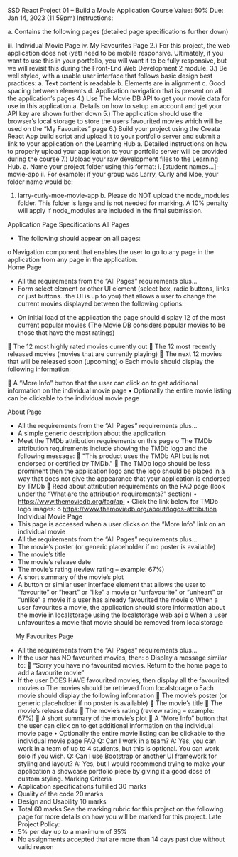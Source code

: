 SSD React
Project 01 – Build a Movie Application
Course Value: 60%
Due: Jan 14, 2023 (11:59pm)
Instructions:
<!-- 1.)	Create a Movie App as part of a team (max 4 students) or individually using React that meets the following specifications: -->
a.	Contains the following pages (detailed page specifications further down)
<!-- i.	Home Page -->
<!-- ii.	About Page -->
iii.	Individual Movie Page
iv.	My Favourites Page
2.)	For this project, the web application does not (yet) need to be mobile responsive.  Ultimately, if you want to use this in your portfolio, you will want it to be fully responsive, but we will revisit this during the Front-End Web Development 2 module.
3.)	Be well styled, with a usable user interface that follows basic design best practices:
a.	Text content is readable
b.	Elements are in alignment
c.	Good spacing between elements
d.	Application navigation that is present on all the application’s pages 
4.)	Use The Movie DB API to get your movie data for use in this application
a.	Details on how to setup an account and get your API key are shown further down
5.)	The application should use the browser’s local storage to store the users favourited movies which will be used on the “My Favourites” page
6.)	Build your project using the Create React App build script and upload it to your portfolio server and submit a link to your application on the Learning Hub 
a.	Detailed instructions on how to properly upload your application to your portfolio server will be provided during the course
7.)	Upload your raw development files to the Learning Hub. 
a.	Name your project folder using this format:
i.	[student names…]-movie-app
ii.	For example: if your group was Larry, Curly and Moe, your folder name would be: 
1.	larry-curly-moe-movie-app
b.	Please do NOT upload the node_modules folder. This folder is large and is not needed for marking.  A 10% penalty will apply if node_modules are included in the final submission.
 
<!-- Detailed App Specifications
Note: These are minimum specifications. Feel free to add additional features 
The Movie DB API
-	This project should use The Movie DB API
-	You will need to create a FREE account to obtain a FREE API Key
o	First you will need to create a FREE general account with The Movie DB API. Then…
o	…follow the instructions on how to get your API Key here (look under the section “How do I apply for an API key?”):
	https://www.themoviedb.org/faq/api
o	When you apply for an API key, The Movie DB will ask for a few pieces of personal information (name, app name, app URL, phone number and address). If you do not feel comfortable giving your personal address and phone number, then feel free to use the BCIT Downtown Campus address and phone number
o	The entire application form must be filled in. Below is a list of boilerplate answers that you can give in order to get an API key.
	Application Name: Movie App
	Application URL: N/A – Internal application for educational use
	Application Summary:
•	An internal application for educational non-profit use, used mainly for learning how to use an API with React
	Address:
•	Use your home address or use BCIT’s DTC address:
o	555 Seymour Street, Vancouver, BC, V6B 3H6
	Phone Number:
•	Use your personal phone number or BCIT’s main switch board:
o	604.434.5734
	Email:
•	Use an email address that you have access to. You will receive your API key in an email
o	Once you submit your application you will be approved instantly and will be given an API key. You will need this key to make API requests. 
	Do not share your API key with the general public.
	You can share it with your teammate (if you choose to work in a team) -->




Application Page Specifications
All Pages
-	The following should appear on all pages:
<!-- o	Application title and/or logo that is linkable back to the home page -->
o	Navigation component that enables the user to go to any page in the application from any page in the application.  
Home Page
-	All the requirements from the “All Pages” requirements plus…
-	Form select element or other UI element (select box, radio buttons, links or just buttons…the UI is up to you) that allows a user to change the current movies displayed between the following options:
<!-- o	Popular -->
<!-- o	Top Rated -->
<!-- o	Now Playing -->
<!-- o	Upcoming (yet to be released) -->
-	On initial load of the application the page should display 12 of the most current popular movies (The Movie DB considers popular movies to be those that have the most ratings) 
<!-- o	The user can switch this list by using the form select or other UI element to change these 12 movies to: -->
	The 12 most highly rated movies currently out
	The 12 most recently released movies (movies that are currently playing)
	The next 12 movies that will be released soon (upcoming)
o	Each movie should display the following information:
<!-- 	The movie’s poster -->
<!-- •	If a poster is not available, then you should load a generic placeholder image -->
<!-- 	The movie’s title -->
<!-- 	The movie’s release date -->
<!-- 	The movie’s rating (review rating – example: 67%) -->
<!-- 	A short summary about the movie -->
	A “More Info” button that the user can click on to get additional information on the individual movie page
•	Optionally the entire movie listing can be clickable to the individual movie page



About Page
-	All the requirements from the “All Pages” requirements plus…
-	A simple generic description about the application
-	Meet the TMDb attribution requirements on this page
o	The TMDb attribution requirements include showing the TMDb logo and the following message:
	"This product uses the TMDb API but is not endorsed or certified by TMDb."
	The TMDb logo should be less prominent then the application logo and the logo should be placed in a way that does not give the appearance that your application is endorsed by TMDb
	Read about attribution requirements on the FAQ page (look under the “What are the attribution requirements?” section)
•	https://www.themoviedb.org/faq/api
•	Click the link below for TMDb logo images:
o	https://www.themoviedb.org/about/logos-attribution
Individual Movie Page
-	This page is accessed when a user clicks on the “More Info” link on an individual movie 
-	All the requirements from the “All Pages” requirements plus…
-	The movie’s poster (or generic placeholder if no poster is available)
-	The movie’s title
-	The movie’s release date
-	The movie’s rating (review rating – example: 67%)
-	A short summary of the movie’s plot
-	A button or similar user interface element that allows the user to “favourite” or “heart” or “like” a movie or “unfavourite” or “unheart” or “unlike” a movie if a user has already favourited the movie
o	When a user favourites a movie, the application should store information about the movie in localstorage using the localstorage web api
o	When a user unfavourites a movie that movie should be removed from localstorage
 
 
My Favourites Page
-	All the requirements from the “All Pages” requirements plus…
-	If the user has NO favourited movies, then:
o	Display a message similar to:
	“Sorry you have no favourited movies. Return to the home page to add a favourite movie”
-	If the user DOES HAVE favourited movies, then display all the favourited movies
o	The movies should be retrieved from localstorage
o	Each movie should display the following information
	The movie’s poster (or generic placeholder if no poster is available)
	The movie’s title
	The movie’s release date
	The movie’s rating (review rating – example: 67%)
	A short summary of the movie’s plot
	A “More Info” button that the user can click on to get additional information on the individual movie page
•	Optionally the entire movie listing can be clickable to the individual movie page
FAQ
Q: Can I work in a team?
A: Yes, you can work in a team of up to 4 students, but this is optional.  You can work solo if you wish.
Q: Can I use Bootstrap or another UI framework for styling and layout?
A: Yes, but I would recommend trying to make your application a showcase portfolio piece by giving it a good dose of custom styling.
Marking Criteria
-	Application specifications fulfilled				            	30 marks       
-	Quality of the code						            	20 marks
-	Design and Usability				            			10 marks
-	Total								            	60 marks
See the marking rubric for this project on the following page for more details on how you will be marked for this project.
Late Project Policy:
-	5% per day up to a maximum of 35%
-	No assignments accepted that are more than 14 days past due without valid reason
